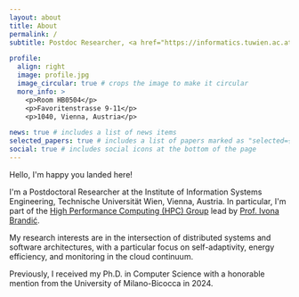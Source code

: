 ```yaml
---
layout: about
title: About
permalink: /
subtitle: Postdoc Researcher, <a href="https://informatics.tuwien.ac.at/people/alessandro-tundo">Technische Universität Wien (TU Wien)</a>

profile:
  align: right
  image: profile.jpg
  image_circular: true # crops the image to make it circular
  more_info: >
    <p>Room HB0504</p>
    <p>Favoritenstrasse 9-11</p>
    <p>1040, Vienna, Austria</p>

news: true # includes a list of news items
selected_papers: true # includes a list of papers marked as "selected={true}"
social: true # includes social icons at the bottom of the page
---
```


Hello, I'm happy you landed here!

I'm a Postdoctoral Researcher at the Institute of Information Systems Engineering, Technische Universität Wien, Vienna, Austria. In particular, I'm part of the [High Performance Computing (HPC) Group](http://hpc.ec.tuwien.ac.at/) lead by [Prof. Ivona Brandić](https://www.ec.tuwien.ac.at/~ivona/).

My research interests are in the intersection of distributed systems and software architectures, with a particular focus on self-adaptivity, energy efficiency, and monitoring in the cloud continuum.

Previously, I received my Ph.D. in Computer Science with a honorable mention from the University of Milano-Bicocca in 2024.
